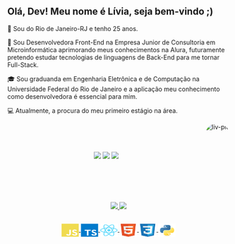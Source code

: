 ## Olá, Dev! Meu nome é Lívia, seja bem-vindo ;)

📍 Sou do Rio de Janeiro-RJ e tenho 25 anos. 

🚀 Sou Desenvolvedora Front-End na Empresa Junior de Consultoria em Microinformática aprimorando meus conhecimentos na Alura, futuramente pretendo estudar tecnologias de linguagens de Back-End para me tornar Full-Stack. 

🎓 Sou graduanda em Engenharia Eletrônica e de Computação na Universidade Federal do Rio de Janeiro e a aplicação meu conhecimento como desenvolvedora é essencial para mim. 

💻 Atualmente, a procura do meu primeiro estágio na área.

<div style="display: flex; justify-content: space-between; align-items: center;"><br>
  <div>
    <a href="https://t.me/Livmchd" target="_blank"><img src="https://img.shields.io/badge/Telegram-0088CC?style=for-the-badge&logo=telegram&logoColor=white"      target="_blank"></a>
    <a href = "mailto:liviamcampos98@gmail.com"><img src="https://img.shields.io/badge/-Gmail-%23333?style=for-the-badge&logo=gmail&logoColor=white" target="_blank"></a>
     <a href="https://www.linkedin.com/in/livmachado/" target="_blank"><img src="https://img.shields.io/badge/-LinkedIn-%230077B5?style=for-the-badge&logo=linkedin&logoColor=white" target="_blank"></a> 
  </div>
  <img alt="liv-pic" height="150"  style="border-radius:50px;" src="https://live.staticflickr.com/65535/52811142369_94ab67f34c_o.jpg">
</div>

  ##

<div align="center">
  <a href="https://github.com/livmachado">
  <img height="180em" src="https://github-readme-stats.vercel.app/api?username=livmachado&show_icons=true&theme=calm&include_all_commits=true&count_private=true"/>
  <img height="180em" src="https://github-readme-stats.vercel.app/api/top-langs/?username=livmachado&layout=compact&langs_count=7&theme=calm"/>
</div>

  
  ##
 
<div align="center"> 
  <img align="center" alt="icon-Js" height="30" width="40" src="https://raw.githubusercontent.com/devicons/devicon/master/icons/javascript/javascript-plain.svg">
  <img align="center" alt="icon-Ts" height="30" width="40" src="https://raw.githubusercontent.com/devicons/devicon/master/icons/typescript/typescript-plain.svg">
  <img align="center" alt="icon-React" height="30" width="40" src="https://raw.githubusercontent.com/devicons/devicon/master/icons/react/react-original.svg">
  <img align="center" alt="icon-HTML" height="30" width="40" src="https://raw.githubusercontent.com/devicons/devicon/master/icons/html5/html5-original.svg">
  <img align="center" alt="icon-CSS" height="30" width="40" src="https://raw.githubusercontent.com/devicons/devicon/master/icons/css3/css3-original.svg">
  <img align="center" alt="icon-Python" height="30" width="40" src="https://raw.githubusercontent.com/devicons/devicon/master/icons/python/python-original.svg">
</div>

